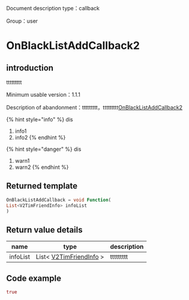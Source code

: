 
Document description type：callback

Group：user

# OnBlackListAddCallback2


## introduction

ttttttttt

Minimum usable version：1.1.1

Description of abandonment：ttttttttt，ttttttttt[OnBlackListAddCallback2](OnBlackListAddCallback2.md)

{% hint style="info" %}
dis
1. info1
2. info2
{% endhint %}


{% hint style="danger" %}
dis
1. warn1
2. warn2
{% endhint %}


## Returned template

```dart
OnBlackListAddCallback = void Function(
List<V2TimFriendInfo> infoList
)
```


## Return value details

| name | type | description |
| ---- | ---- | ----------- |
| infoList | List< [V2TimFriendInfo](../class/conversation/V2TimFriendInfo.md) > | ttttttttt |

## Code example

```dart
true
```